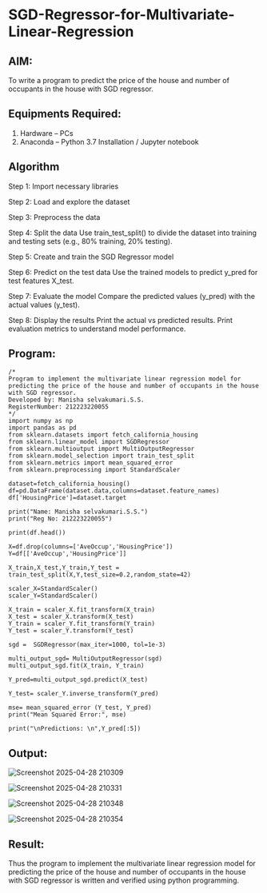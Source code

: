 # SGD-Regressor-for-Multivariate-Linear-Regression

## AIM:
To write a program to predict the price of the house and number of occupants in the house with SGD regressor.

## Equipments Required:
1. Hardware – PCs
2. Anaconda – Python 3.7 Installation / Jupyter notebook

## Algorithm
Step 1: Import necessary libraries

Step 2: Load and explore the dataset

Step 3: Preprocess the data

Step 4: Split the data
Use train_test_split() to divide the dataset into training and testing sets (e.g., 80% training, 20% testing).

Step 5: Create and train the SGD Regressor model

Step 6: Predict on the test data
Use the trained models to predict y_pred for test features X_test.

Step 7: Evaluate the model
Compare the predicted values (y_pred) with the actual values (y_test).

Step 8: Display the results
Print the actual vs predicted results.
Print evaluation metrics to understand model performance.

## Program:
```
/*
Program to implement the multivariate linear regression model for predicting the price of the house and number of occupants in the house with SGD regressor.
Developed by: Manisha selvakumari.S.S.
RegisterNumber: 212223220055  
*/
import numpy as np
import pandas as pd
from sklearn.datasets import fetch_california_housing
from sklearn.linear_model import SGDRegressor
from sklearn.multioutput import MultiOutputRegressor
from sklearn.model_selection import train_test_split
from sklearn.metrics import mean_squared_error
from sklearn.preprocessing import StandardScaler

dataset=fetch_california_housing()
df=pd.DataFrame(dataset.data,columns=dataset.feature_names)
df['HousingPrice']=dataset.target

print("Name: Manisha selvakumari.S.S.")
print("Reg No: 212223220055")

print(df.head())

X=df.drop(columns=['AveOccup','HousingPrice'])
Y=df[['AveOccup','HousingPrice']]

X_train,X_test,Y_train,Y_test = train_test_split(X,Y,test_size=0.2,random_state=42)

scaler_X=StandardScaler()
scaler_Y=StandardScaler()

X_train = scaler_X.fit_transform(X_train) 
X_test = scaler_X.transform(X_test) 
Y_train = scaler_Y.fit_transform(Y_train) 
Y_test = scaler_Y.transform(Y_test)

sgd =  SGDRegressor(max_iter=1000, tol=1e-3)

multi_output_sgd= MultiOutputRegressor(sgd) 
multi_output_sgd.fit(X_train, Y_train)

Y_pred=multi_output_sgd.predict(X_test)

Y_test= scaler_Y.inverse_transform(Y_pred)

mse= mean_squared_error (Y_test, Y_pred) 
print("Mean Squared Error:", mse) 

print("\nPredictions: \n",Y_pred[:5])
```

## Output:

![Screenshot 2025-04-28 210309](https://github.com/user-attachments/assets/175d2261-b64b-4a85-b7f3-59763a7387cb)

![Screenshot 2025-04-28 210331](https://github.com/user-attachments/assets/24c7d699-e6d3-47e2-b816-aaefca8cfc81)

![Screenshot 2025-04-28 210348](https://github.com/user-attachments/assets/76b619e2-7462-4928-8a66-1a66f511117e)

![Screenshot 2025-04-28 210354](https://github.com/user-attachments/assets/1bc44790-dcf3-47d0-98b8-0e5f702cb1d0)



## Result:
Thus the program to implement the multivariate linear regression model for predicting the price of the house and number of occupants in the house with SGD regressor is written and verified using python programming.
